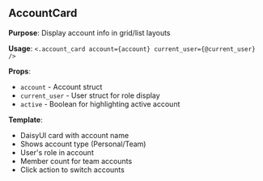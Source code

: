## AccountCard
**Purpose**: Display account info in grid/list layouts

**Usage**: `<.account_card account={account} current_user={@current_user} />`

**Props**:
- `account` - Account struct
- `current_user` - User struct for role display
- `active` - Boolean for highlighting active account

**Template**:
- DaisyUI card with account name
- Shows account type (Personal/Team)
- User's role in account
- Member count for team accounts
- Click action to switch accounts